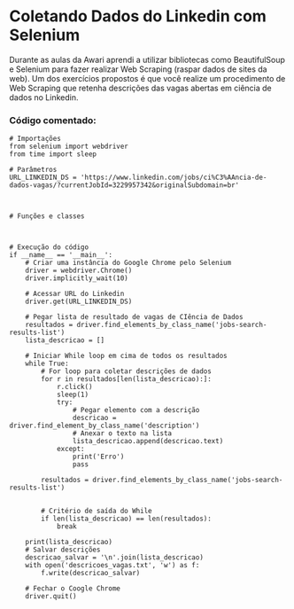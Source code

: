 # Coletando Dados do Linkedin com Selenium
Durante as aulas da Awari aprendi a utilizar bibliotecas como BeautifulSoup e Selenium para fazer realizar Web Scraping (raspar dados de sites da web). Um dos exercícios propostos é que você realize um procedimento de Web Scraping que retenha descrições das vagas abertas em ciência de dados no Linkedin.

### Código comentado:

    # Importações
    from selenium import webdriver
    from time import sleep

    # Parâmetros
    URL_LINKEDIN_DS = 'https://www.linkedin.com/jobs/ci%C3%AAncia-de-dados-vagas/?currentJobId=3229957342&originalSubdomain=br'



    # Funções e classes



    # Execução do código
    if __name__ == '__main__':
        # Criar uma instância do Google Chrome pelo Selenium
        driver = webdriver.Chrome()
        driver.implicitly_wait(10)

        # Acessar URL do Linkedin
        driver.get(URL_LINKEDIN_DS)

        # Pegar lista de resultado de vagas de CIência de Dados
        resultados = driver.find_elements_by_class_name('jobs-search-results-list')
        lista_descricao = []

        # Iniciar While loop em cima de todos os resultados
        while True:
            # For loop para coletar descrições de dados
            for r in resultados[len(lista_descricao):]:
                r.click()
                sleep(1)
                try:
                    # Pegar elemento com a descrição
                    descricao = driver.find_element_by_class_name('description')
                    # Anexar o texto na lista
                    lista_descricao.append(descricao.text)
                except:
                    print('Erro')
                    pass

            resultados = driver.find_elements_by_class_name('jobs-search-results-list')


            # Critério de saída do While
            if len(lista_descricao) == len(resultados):
                break

        print(lista_descricao)
        # Salvar descrições
        descricao_salvar = '\n'.join(lista_descricao)
        with open('descricoes_vagas.txt', 'w') as f:
            f.write(descricao_salvar)

        # Fechar o Coogle Chrome
        driver.quit()
